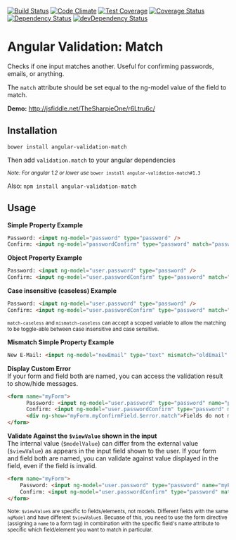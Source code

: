 [![Build Status](https://travis-ci.org/TheSharpieOne/angular-validation-match.svg?branch=master)](https://travis-ci.org/TheSharpieOne/angular-validation-match)
[![Code Climate](https://codeclimate.com/github/TheSharpieOne/angular-validation-match/badges/gpa.svg)](https://codeclimate.com/github/TheSharpieOne/angular-validation-match) [![Test Coverage](https://codeclimate.com/github/TheSharpieOne/angular-validation-match/badges/coverage.svg)](https://codeclimate.com/github/TheSharpieOne/angular-validation-match)
[![Coverage Status](https://coveralls.io/repos/TheSharpieOne/angular-validation-match/badge.png)](https://coveralls.io/r/TheSharpieOne/angular-validation-match)
[![Dependency Status](https://david-dm.org/thesharpieone/angular-validation-match.svg?style=flat)](https://david-dm.org/thesharpieone/angular-validation-match)
[![devDependency Status](https://david-dm.org/thesharpieone/angular-validation-match/dev-status.svg?style=flat)](https://david-dm.org/thesharpieone/angular-validation-match#info=devDependencies)

Angular Validation: Match
===================

Checks if one input matches another.  Useful for confirming passwords, emails, or anything.

The `match` attribute should be set equal to the ng-model value of the field to match.

**Demo:** http://jsfiddle.net/TheSharpieOne/r6Ltru6c/

Installation
------------

`bower install angular-validation-match`

Then add `validation.match` to your angular dependencies

<small>*Note: For angular 1.2 or lower use* `bower install angular-validation-match#1.3`</small>

Also: `npm install angular-validation-match`

Usage
-----

**Simple Property Example**

```html
Password: <input ng-model="password" type="password" />
Confirm: <input ng-model="passwordConfirm" type="password" match="password" />
```

**Object Property Example**

```html
Password: <input ng-model="user.password" type="password" />
Confirm: <input ng-model="user.passwordConfirm" type="password" match="user.password" />
```

**Case insensitive (caseless) Example**

```html
Password: <input ng-model="user.password" type="password" />
Confirm: <input ng-model="user.passwordConfirm" type="password" match="user.password" match-caseless="true" />
```
<small>`match-caseless` and `mismatch-caseless` can accept a scoped variable to allow the matching to be toggle-able between case insensitive and case sensitive.</small>

**Mismatch Simple Property Example**

```html
New E-Mail: <input ng-model="newEmail" type="text" mismatch="oldEmail" mismatch-caseless="true" />
```

**Display Custom Error**<br>
If your form and field both are named, you can access the validation result to show/hide messages.

```html
<form name="myForm">
      Password: <input ng-model="user.password" type="password" name="passwordName" />
      Confirm: <input ng-model="user.passwordConfirm" type="password" match="user.password" name="myConfirmField" />
      <div ng-show="myForm.myConfirmField.$error.match">Fields do not match!</div>
</form>
```

**Validate Against the `$viewValue` shown in the input**<br>
The internal value (`$modelValue`) can differ from the external value (`$viewValue`) as appears in the input field shown to the user.  If your form and field both are named, you can validate against value displayed in the field, even if the field is invalid.

```html
<form name="myForm">
    Password: <input ng-model="user.password" type="password" name="myPasswordField" />
    Confirm: <input ng-model="user.passwordConfirm" type="password" match="myForm.myPasswordField" name="myConfirmField" />
</form>
```
<small>Note: `$viewValue`s are specific to fields/elements, not models.  Different fields with the same `ngModel` and have different `$viewValue`s.  Becuase of this, you need to use the form directive (assigning a `name` to a form tag) in combination with the specific field's name attribute to specific which field/element you want to match in particular.</small>
